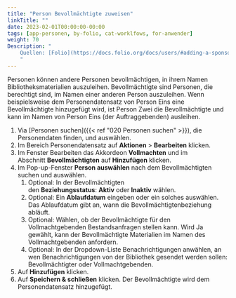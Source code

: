 ```yaml
---
title: "Person Bevollmächtigte zuweisen"
linkTitle: ""
date: 2023-02-01T00:00:00-00:00
tags: [app-personen, by-folio, cat-worklfows, for-anwender]
weight: 70
Description: "
    Quellen: [Folio](https://docs.folio.org/docs/users/#adding-a-sponsor-to-a-user-record) & [GBV](https://info.gbv.de/pages/viewpage.action?pageId=)
    "
---
```


Personen können andere Personen bevollmächtigen, in ihrem Namen Bibliotheksmaterialien auszuleihen. Bevollmächtigte sind Personen, die berechtigt sind, im Namen einer anderen Person auszuleihen. Wenn beispielsweise dem Personendatensatz von Person Eins eine Bevollmächtigte hinzugefügt wird, ist Person Zwei die Bevollmächtigte und kann im Namen von Person Eins (der Auftraggebenden) ausleihen.

1.  Via [Personen suchen]({{< ref "020 Personen suchen" >}}), die Personendaten finden, und auswählen.
2.  Im Bereich Personendatensatz auf **Aktionen** \> **Bearbeiten** klicken.
3.  Im Fenster Bearbeiten das Akkordeon **Vollmachten** und im Abschnitt **Bevollmächtigten** auf **Hinzufügen** klicken.
4.  Im Pop-up-Fenster **Person auswählen** nach dem Bevollmächtigten suchen und auswählen.
    1.  Optional: In der Bevollmächtigten den **Beziehungsstatus**: **Aktiv** oder **Inaktiv** wählen.
    2.  Optional: Ein **Ablaufdatum** eingeben oder ein solches auswählen. Das Ablaufdatum gibt an, wann die Bevollmächtigtenbeziehung abläuft.
    3.  Optional: Wählen, ob der Bevollmächtigte für den Vollmachtgebenden Bestandsanfragen stellen kann. Wird Ja gewählt, kann der Bevollmächtigte Materialien im Namen des Vollmachtgebenden anfordern.
    4.  Optional: In der Dropdown-Liste Benachrichtigungen anwählen, an wen Benachrichtigungen von der Bibliothek gesendet werden sollen: Bevollmächtigter oder Vollmachtgebenden.
5.  Auf **Hinzufügen** klicken.
6.  Auf **Speichern & schließen** klicken. Der Bevollmächtigte wird dem Personendatensatz hinzugefügt.
